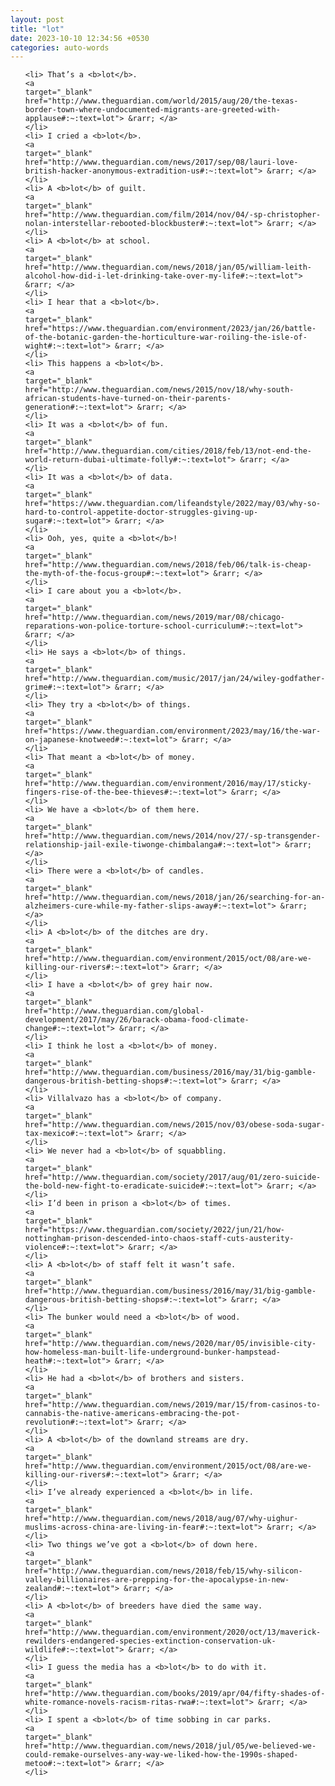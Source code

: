```yaml
---
layout: post
title: "lot"
date: 2023-10-10 12:34:56 +0530
categories: auto-words
---
```

<ol>

    <li> That’s a <b>lot</b>.
    <a 
    target="_blank" 
    href="http://www.theguardian.com/world/2015/aug/20/the-texas-border-town-where-undocumented-migrants-are-greeted-with-applause#:~:text=lot"> &rarr; </a>
    </li>
    <li> I cried a <b>lot</b>.
    <a 
    target="_blank" 
    href="http://www.theguardian.com/news/2017/sep/08/lauri-love-british-hacker-anonymous-extradition-us#:~:text=lot"> &rarr; </a>
    </li>
    <li> A <b>lot</b> of guilt.
    <a 
    target="_blank" 
    href="http://www.theguardian.com/film/2014/nov/04/-sp-christopher-nolan-interstellar-rebooted-blockbuster#:~:text=lot"> &rarr; </a>
    </li>
    <li> A <b>lot</b> at school.
    <a 
    target="_blank" 
    href="http://www.theguardian.com/news/2018/jan/05/william-leith-alcohol-how-did-i-let-drinking-take-over-my-life#:~:text=lot"> &rarr; </a>
    </li>
    <li> I hear that a <b>lot</b>.
    <a 
    target="_blank" 
    href="https://www.theguardian.com/environment/2023/jan/26/battle-of-the-botanic-garden-the-horticulture-war-roiling-the-isle-of-wight#:~:text=lot"> &rarr; </a>
    </li>
    <li> This happens a <b>lot</b>.
    <a 
    target="_blank" 
    href="http://www.theguardian.com/news/2015/nov/18/why-south-african-students-have-turned-on-their-parents-generation#:~:text=lot"> &rarr; </a>
    </li>
    <li> It was a <b>lot</b> of fun.
    <a 
    target="_blank" 
    href="http://www.theguardian.com/cities/2018/feb/13/not-end-the-world-return-dubai-ultimate-folly#:~:text=lot"> &rarr; </a>
    </li>
    <li> It was a <b>lot</b> of data.
    <a 
    target="_blank" 
    href="https://www.theguardian.com/lifeandstyle/2022/may/03/why-so-hard-to-control-appetite-doctor-struggles-giving-up-sugar#:~:text=lot"> &rarr; </a>
    </li>
    <li> Ooh, yes, quite a <b>lot</b>!
    <a 
    target="_blank" 
    href="http://www.theguardian.com/news/2018/feb/06/talk-is-cheap-the-myth-of-the-focus-group#:~:text=lot"> &rarr; </a>
    </li>
    <li> I care about you a <b>lot</b>.
    <a 
    target="_blank" 
    href="http://www.theguardian.com/news/2019/mar/08/chicago-reparations-won-police-torture-school-curriculum#:~:text=lot"> &rarr; </a>
    </li>
    <li> He says a <b>lot</b> of things.
    <a 
    target="_blank" 
    href="http://www.theguardian.com/music/2017/jan/24/wiley-godfather-grime#:~:text=lot"> &rarr; </a>
    </li>
    <li> They try a <b>lot</b> of things.
    <a 
    target="_blank" 
    href="https://www.theguardian.com/environment/2023/may/16/the-war-on-japanese-knotweed#:~:text=lot"> &rarr; </a>
    </li>
    <li> That meant a <b>lot</b> of money.
    <a 
    target="_blank" 
    href="http://www.theguardian.com/environment/2016/may/17/sticky-fingers-rise-of-the-bee-thieves#:~:text=lot"> &rarr; </a>
    </li>
    <li> We have a <b>lot</b> of them here.
    <a 
    target="_blank" 
    href="http://www.theguardian.com/news/2014/nov/27/-sp-transgender-relationship-jail-exile-tiwonge-chimbalanga#:~:text=lot"> &rarr; </a>
    </li>
    <li> There were a <b>lot</b> of candles.
    <a 
    target="_blank" 
    href="http://www.theguardian.com/news/2018/jan/26/searching-for-an-alzheimers-cure-while-my-father-slips-away#:~:text=lot"> &rarr; </a>
    </li>
    <li> A <b>lot</b> of the ditches are dry.
    <a 
    target="_blank" 
    href="http://www.theguardian.com/environment/2015/oct/08/are-we-killing-our-rivers#:~:text=lot"> &rarr; </a>
    </li>
    <li> I have a <b>lot</b> of grey hair now.
    <a 
    target="_blank" 
    href="http://www.theguardian.com/global-development/2017/may/26/barack-obama-food-climate-change#:~:text=lot"> &rarr; </a>
    </li>
    <li> I think he lost a <b>lot</b> of money.
    <a 
    target="_blank" 
    href="http://www.theguardian.com/business/2016/may/31/big-gamble-dangerous-british-betting-shops#:~:text=lot"> &rarr; </a>
    </li>
    <li> Villalvazo has a <b>lot</b> of company.
    <a 
    target="_blank" 
    href="http://www.theguardian.com/news/2015/nov/03/obese-soda-sugar-tax-mexico#:~:text=lot"> &rarr; </a>
    </li>
    <li> We never had a <b>lot</b> of squabbling.
    <a 
    target="_blank" 
    href="http://www.theguardian.com/society/2017/aug/01/zero-suicide-the-bold-new-fight-to-eradicate-suicide#:~:text=lot"> &rarr; </a>
    </li>
    <li> I’d been in prison a <b>lot</b> of times.
    <a 
    target="_blank" 
    href="https://www.theguardian.com/society/2022/jun/21/how-nottingham-prison-descended-into-chaos-staff-cuts-austerity-violence#:~:text=lot"> &rarr; </a>
    </li>
    <li> A <b>lot</b> of staff felt it wasn’t safe.
    <a 
    target="_blank" 
    href="http://www.theguardian.com/business/2016/may/31/big-gamble-dangerous-british-betting-shops#:~:text=lot"> &rarr; </a>
    </li>
    <li> The bunker would need a <b>lot</b> of wood.
    <a 
    target="_blank" 
    href="http://www.theguardian.com/news/2020/mar/05/invisible-city-how-homeless-man-built-life-underground-bunker-hampstead-heath#:~:text=lot"> &rarr; </a>
    </li>
    <li> He had a <b>lot</b> of brothers and sisters.
    <a 
    target="_blank" 
    href="http://www.theguardian.com/news/2019/mar/15/from-casinos-to-cannabis-the-native-americans-embracing-the-pot-revolution#:~:text=lot"> &rarr; </a>
    </li>
    <li> A <b>lot</b> of the downland streams are dry.
    <a 
    target="_blank" 
    href="http://www.theguardian.com/environment/2015/oct/08/are-we-killing-our-rivers#:~:text=lot"> &rarr; </a>
    </li>
    <li> I’ve already experienced a <b>lot</b> in life.
    <a 
    target="_blank" 
    href="http://www.theguardian.com/news/2018/aug/07/why-uighur-muslims-across-china-are-living-in-fear#:~:text=lot"> &rarr; </a>
    </li>
    <li> Two things we’ve got a <b>lot</b> of down here.
    <a 
    target="_blank" 
    href="http://www.theguardian.com/news/2018/feb/15/why-silicon-valley-billionaires-are-prepping-for-the-apocalypse-in-new-zealand#:~:text=lot"> &rarr; </a>
    </li>
    <li> A <b>lot</b> of breeders have died the same way.
    <a 
    target="_blank" 
    href="http://www.theguardian.com/environment/2020/oct/13/maverick-rewilders-endangered-species-extinction-conservation-uk-wildlife#:~:text=lot"> &rarr; </a>
    </li>
    <li> I guess the media has a <b>lot</b> to do with it.
    <a 
    target="_blank" 
    href="http://www.theguardian.com/books/2019/apr/04/fifty-shades-of-white-romance-novels-racism-ritas-rwa#:~:text=lot"> &rarr; </a>
    </li>
    <li> I spent a <b>lot</b> of time sobbing in car parks.
    <a 
    target="_blank" 
    href="http://www.theguardian.com/news/2018/jul/05/we-believed-we-could-remake-ourselves-any-way-we-liked-how-the-1990s-shaped-metoo#:~:text=lot"> &rarr; </a>
    </li>